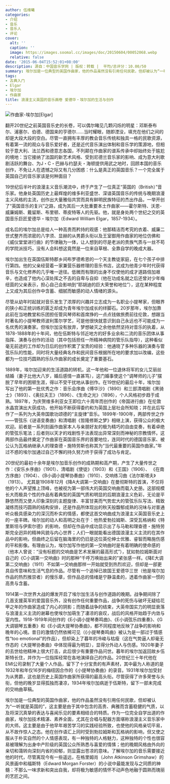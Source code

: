 ```yaml
---
author: 伍维曦
categories:
- 介绍
- 音乐
- 音乐人
- 评论
cover:
  alt: ''
  caption: ''
  image: https://images.soomal.cc/images/doc/20150604/00052068.webp
  relative: false
date: '2015-06-04T15:52:01+08:00'
description: 源自：中国音乐学网 | 版权：转载 |  平均/总评分：10.00/50
summary: 埃尔加是一位典型的英国作曲家，他的作品虽然没有引用任何民歌，但却被认为“一听就是英国的”，这主要是由于其中包含的高贵、典雅而含蓄稳健的气质，以及将深沉真挚的表达与喜闻乐见的要素相结合的特质。作为一位完全自学出道的作曲家，埃尔加技术精湛、素养全面，尤其在合唱与配器方面堪称浪漫主义音乐家中的大师……
tags:
- 古典入门
- Elgar
- 埃尔加
- 作曲家
title: 浪漫主义英国的音乐画卷 爱德华・埃尔加的生活与创作
---
```


![作曲家-埃尔加[Elgar]](https://images.soomal.cc/images/doc/20150604/00052067.webp)





翻开20世纪之前英国音乐史的长卷，可以偶尔睹见几颗闪烁的明星：邓斯泰布尔、浦塞尔、伯德、德国来的亨德尔……当时耀眼，随即湮没，填充在他们之间的却是大段大段的空白。尽管一直拥有丰厚的教会音乐传统和独具一格的民歌资源，有着第一流的观众与音乐爱好者，还是近代音乐演出体制和音乐学的策源地，但相较于意大利、法兰西和德意志各国，不列颠在作曲家的谱系传承中却始终处于尴尬的境地：当它接纳了法国的新艺术风格、受到尼德兰音乐家的影响、成为意大利歌剧活跃的舞台、为J・C・巴赫与约瑟夫・海顿提供用武之地时，回顾本国的音乐创作，不免让人在遗憾之际又有几分困惑：什么是真正的英国音乐？一个完全属于英国自己的音乐家该是何种面目？

19世纪后半叶的浪漫主义音乐潮流中，终于产生了一位真正“英国的（British）”音乐家。他身处英国历史上最辉煌的维多利亚盛世、深谙英国音乐的传统与晚期浪漫主义风格的主流，创作出大量雅俗共赏而具有鲜明民族特征的杰出作品，一举开创了“英国音乐的复兴”之路，成为其后一大批重要本土作曲家――霍尔斯特、沃恩-威廉姆斯、戴留斯、布里顿、蒂皮特等人的先驱。他，就是身处两个世纪之交的英国音乐巨匠爱德华・埃尔加（Edward William Elgar，1857-1934）。

成名后的埃尔加总是给人一种高贵而矜持的观感：他那精洁而考究的衣着、威廉二世式整齐而浓密的八字须、显赫的从男爵头衔以及王室御用作曲家的地位仿佛和《威仪堂堂进行曲》的节律融为一体，让人想到的尽是老派的贵族气质与一丝不苟的学院派技巧，没有人会料想这竟然是一位来自草根、全靠自学的晚成大器。

埃尔加出生在英国伍斯特郡乡间布罗德希恩的一个天主教徒家庭，在七个孩子中排行第四。他的父亲经营着一家兼营乐器修理的音乐书店，这成为他青少年时代获得音乐与文化修养的几乎唯一途径。低微而有限的出身不仅使他的成才道路倍加艰辛，也造成了他内心深处挥之不去的自卑与自抑（他在功成名就之后还曾对少年梅纽茵的父亲表示，担心自己会影响到“耶胡迪的巨大荣誉和地位”），这在某种程度上又成为其后创作中含蓄、细腻而敏感的动人情绪的源头。

尽管从幼年时起就对音乐发生了浓厚的兴趣并立志成为一名职业小提琴家，但眼界的狭小和正统训练的匮乏却成为青年埃尔加成长的绊脚石。20岁那年，埃尔加靠此前在当地教堂和乐团担任管风琴师和首席挣的一点点钱做旅费前往伦敦，想跟当时著名的小提琴教师波利策尔学艺，可是他很快就意识到自己永远也不可能成为一名优秀的演奏家。但埃尔加没有放弃，梦想破灭之余他依然坚持对音乐的执着，从1878-1888年的十年间，他在伍斯特与邻近地方的好多业余和二流的音乐团体从事指挥、演奏与创作的活动（其中包括担任一所精神病院的管乐队指导），这种看似毫无前途的工作却为日后的创作积累了宝贵的经验：他通晓了多种乐器的演奏与管弦乐队的性能，同时将大量经典名作和民间音乐根据所在地的要求加以改编，这些都为一位技巧圆熟的乐队作曲家的成长奠定了重要基石。

1889年，埃尔加迎来的生活道路的转机，这一年他和一位退休将军的女儿艾丽丝结婚（妻子比他大八岁，婚后感情一直甚笃），这门婚事使这个“调琴师的儿子”摆脱了早年的困顿生涯，得以不受干扰地从事创作。在19世纪的最后十年，埃尔加写出了他的第一批优秀之作：音乐会序曲《傅华沙》（1890）和三部清唱剧《黑骑士》（1893）、《奥拉夫王》（1896）、《生命之光》（1896），个人风格初步趋于成熟。1897年，为庆贺维多利亚女王即位六十周年而创作的《帝国进行曲》在伦敦水晶宫演出大获成功，他开始不断获得委约和为英国上层社会所知晓；并在此后写作了一系列为大英帝国歌功颂德的“主旋律”音乐。1899年-1900年，两部传世之作――管弦乐《谜语变奏曲》和清唱剧《哲隆修斯之梦》相继上演，获得公众的极大欢迎。前者是一系列刻画作曲家本人与亲朋好友的极为精巧的自由变奏，有着卓绝的管弦乐笔法；后者则以天才的戏剧性手法表现出异常深刻而神秘的宗教情怀。这两部作品最终奠定了作曲家在英国音乐界的首要地位，连同时代的德国音乐家、被公认为瓦格纳继承人的理查德・施特劳斯也称其为“当代最重要的英国作曲家。”年过不惑的埃尔加通过自己不懈的持久努力终于获得了成功与肯定。

20世纪的最初十余年是埃尔加音乐创作的成熟期和高产期，产生了大量传世之作：《安乐乡序曲》（1901）、清唱剧《使徒》（1903）和《王国》（1906）、 《在南方序曲》（1904）、《B小调小提琴协奏曲》（1910）、交响练习曲《法尔斯塔夫》（1913）。 尤其是1908年12月《降A大调第一交响曲》在曼彻斯特的首演，不仅将他的个人声望推上顶峰，也被视为第一部伟大的英国交响曲而载入史册。这部规模长大而极具个性的作品有着典型的英国气质和明显的后期浪漫主义色彩，无论是平静悠然而又使人印象深刻的主题旋律、丰富甘美而气势宏大的管弦乐队写法、精致凝练而技巧圆熟的结构安排，还是作品所体现出的秋天般馥郁成熟的况味与对普通听众极具感染力的深沉而朴实的情感，都使这首交响曲成为浪漫主义英国音乐史上的一座丰碑。埃尔加的动人和高明之处在于：他热爱勃拉姆斯、深受瓦格纳和《特里斯坦与伊索尔德》的影响，但却在作品中成功显示出了与马勒和理查德・施特劳斯完全迥异的精神风貌与内心世界；人们一眼就能看出德国浪漫主义主流的在其作品中的影响，但曲终之后留在脑海里的仍旧是这位英伦绅士优雅、睿智而略施伤感的平和影像。有理由认为，埃尔加写作他的第一交响曲时是有着明确的使命感的（他本人曾说：“没有标题的交响曲是艺术发展的最高形式”），犹如勃拉姆斯面对自己的《C小调第一交响曲》时的那种“千呼万唤始出来的”紧张感一样。《降E大调第二交响曲》（1911）不如第一交响曲那样一开始就受到热烈欢迎，但却是一部更具自传意味和生活气息的作品。尽管有一个追悼已故国王爱德华三世（他是埃尔加作品的热烈推崇者）的慢乐章，但作品总的情绪是宁静温柔的，透着作曲家一惯的高贵与含蓄。

1914第一次世界大战的爆发开启了埃尔加生活与创作道路的晚期。战争期间除了几首支援英军的爱国音乐外，没有创作任何重要作品，战争的死伤与破坏无疑给花甲之年的作曲家造成了内心的阴影；而随着战争的结束，大英帝国实力的明显衰落与浪漫主义主流的谢幕也使埃尔加萌生了凄凉的哀叹，战后的风格开始趋于内敛与室内性。1918-1919年间创作的《E小调小提琴奏鸣曲》、《E小调弦乐四重奏》、《G大调钢琴五重奏》和《E小调大提琴协奏曲》，都不同程度地反映了战争的影响和晚年的心境。昔日的激情仍然依稀可见（《小提琴奏鸣曲》被认为是一部过于情感性“too emotional”的作品），但却染上了暮年的冷峻与枯瘦（这在气势逼人却毫无作态的《大提琴协奏曲》中体现得最为明显），显得分外动人与伤感。1920年妻子的去世给他精神上很大打击，此后很少有重要作品问世。暮年的埃尔加返回故乡伍斯特长住，并作为一位指挥经常在各地演绎自己的作品。20世纪三十年代他在EMI公司录制了大量个人作品，留下了十分宝贵的有声素材，其中最为人称道的是1932年和年仅16岁的梅纽因合作的《小提琴协奏曲》的录音。1931年埃尔加受封为从男爵，这也是历史上英国作曲家所获得的最高头衔。尽管获得了许多荣誉与头衔，但他的晚岁显得孤独而凄凉，1934年埃尔加病逝于伍斯特，留下一部未完成的交响曲草稿。

埃尔加是一位典型的英国作曲家，他的作品虽然没有引用任何民歌，但却被认为“一听就是英国的”，这主要是由于其中包含的高贵、典雅而含蓄稳健的气质，以及将深沉真挚的表达与喜闻乐见的要素相结合的特质。作为一位完全自学出道的作曲家，埃尔加技术精湛、素养全面，尤其在合唱与配器方面堪称浪漫主义音乐家中的大师。这主要是由于他早年艰苦学习的实践经验所致，也使他的风格亲切平易，从不故作惊人之态。他在创作语汇上同时受到勃拉姆斯和瓦格纳的影响，但又使之服从于朴实自然的个人情感表现，有一种独特的人格魅力，这种独特的个性也很容易被理解为出身中产阶级的英国公众所熟悉与喜爱的情愫；他的晚期风格由外向的亲切和蔼转向深刻内省的抑郁，则显露出苍凉的意味。了解埃尔加的音乐需要接近他的时代，尽管离现今有一些遥远，在格里姆肖（John Atkinson Grimshaw）的风景画中和福斯特（Edward Morgan Forster）的小说中最能发现与之同质的神髓：不那么一味求新和突出自我，却将极为敏感的情怀不动声色地融于圆熟而瑰丽的艺匠之间。